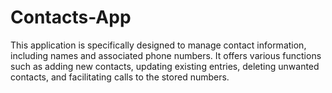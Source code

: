 # Contacts-App
This application is specifically designed to manage contact information, including names and associated phone numbers. It offers various functions such as adding new contacts, updating existing entries, deleting unwanted contacts, and facilitating calls to the stored numbers.  
